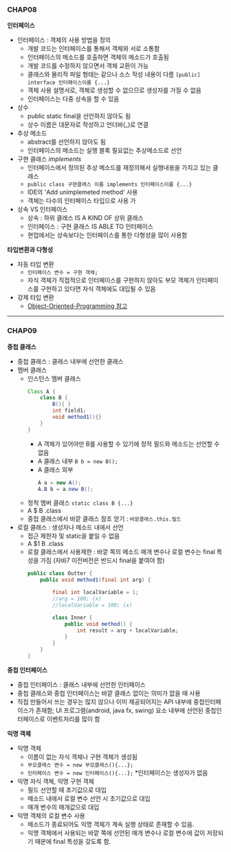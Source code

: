 ### CHAP08
**인터페이스**
- 인터페이스 : 객체의 사용 방법을 정의
    - 개발 코드는 인터페이스를 통해서 객체와 서로 소통함
    - 인터페이스의 메소드를 호출하면 객체의 메소드가 호출됨
    - 개발 코드를 수정하지 않으면서 객체 교환이 가능
    - 클래스와 물리적 파일 형태는 같으나 소스 작성 내용이 다름
        `[public] interface 인터페이스이름 {...}`
    - 객체 사용 설명서로, 객체로 생성할 수 없으므로 생성자를 가질 수 없음
    - 인터페이스는 다중 상속을 할 수 있음
- 상수  
    - public static final을 선언하지 않아도 됨
    - 상수 이름은 대문자로 작성하고 언더바(_)로 연결
- 추상 메소드 
    - abstract를 선언하지 않아도 됨
    - 인터페이스의 메소드는 실행 블록 필요없는 추상메소드로 선언
- 구현 클래스 *implements*
    - 인터페이스에서 정의된 추상 메소드를 재정의해서 실행내용을 가지고 있는 클래스
    - `public class 구현클래스 이름 implements 인터페이스이름 {...}`
    - IDE의 'Add unimplemeted method' 사용
    - 객체는 다수의 인터페이스 타입으로 사용 가
- 상속 VS 인터페이스
    - 상속 : 하위 클래스 IS A KIND OF 상위 클래스
    - 인터페이스 : 구현 클래스 IS ABLE TO 인터페이스
    - 현업에서는 상속보다는 인터페이스를 통한 다형성을 많이 사용함

**타입변환과 다형성**
- 자동 타입 변환    
    - `인터페이스 변수 = 구현 객체;`
    - 자식 객체가 직접적으로 인터페이스를 구현하지 않아도 부모 객체가 인터페이스를 구현하고 있다면 자식 객체에도 대입될 수 있음
- 강제 타입 변환
    - [Object-Oriented-Programming 참고](C:\Users\kohmi\TIL\Java\Object-Oriented-Programming.md)

---
### CHAP09

**중첩 클래스**
- 중첩 클래스 : 클래스 내부에 선언한 클래스
- 멤버 클래스                    
    - 인스턴스 멤버 클래스 
        ```java
        Class A {
            class B { 
                B(){ }
                int field1;
                void method1(){} 
            }
        }
        ```
        - A 객체가 있어야만 B를 사용할 수 있기에 정적 필드와 메소드는 선언할 수 없음
        - A 클래스 내부 `B b = new B();`
        - A 클래스 외부
            ```java
            A a = new A();
            A.B b = a.new B();
            ``` 
    - 정적 멤버 클래스 `static class B {...}`
    - A $ B .class 
    - 중첩 클래스에서 바깥 클래스 참조 얻기 : `바깥클래스.this.필드`
- 로컬 클래스 : 생성자나 메소드 내에서 선언
    - 접근 제한자 및 static을 붙일 수 없음
    - A $1 B .class
    - 로컬 클래스에서 사용제한 : 바깥 쪽의 메소드 매개 변수나 로컬 변수는 final 특성을 가짐 (자바7 이전버전은 반드시 final을 붙여야 함)
        ```java
        public class Outter {
            public void method1(final int arg) {

                final int localVariable = 1;
                //arg = 100; (x)
                //localVariable = 100; (x)

                class Inner {
                    public void method() {
                        int result = arg + localVariable;
                    }
                }
            }
        }
        ```

**중첩 인터페이스**
- 중첩 인터페이스 : 클래스 내부에 선언한 인터페이스 
- 중첩 클래스와 중첩 인터페이스는 바깥 클래스 없이는 의미가 없을 때 사용
- 직접 만들어서 쓰는 경우는 많지 않으나 이미 제공되어지는 API 내부에 중첩인터페이스가 존재함; UI 프로그램(android, java fx, swing) 요소 내부에 선언된 중첩인터페이스로 이벤트처리를 많이 함

**익명 객체**
- 익명 객체 
    - 이름이 없는 자식 객체나 구현 객체가 생성됨
    - `부모클래스 변수 = new 부모클래스(){...};`
    - `인터페이스 변수 = new 인터페이스(){...};` *인터페이스는 생성자가 없음
- 익명 자식 객체, 익명 구현 객체
    - 필드 선언할 때 초기값으로 대입
    - 메소드 내에서 로컬 변수 선언 시 초기값으로 대입
    - 매개 변수의 매개값으로 대입
- 익명 객체의 로컬 변수 사용
    - 메소드가 종료되어도 익명 객체가 계속 실행 상태로 존재할 수 있음.
    - 익명 객체에서 사용되는 바깥 쪽에 선언된 매개 변수나 로컬 변수에 값이 저장되기 때문에 final 특성을 갖도록 함.  